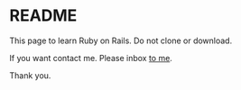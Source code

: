 # README

This page to learn Ruby on Rails. Do not clone or download.

If you want contact me. Please inbox [to me](https://www.facebook.com/minhvuonga3).

Thank you.
